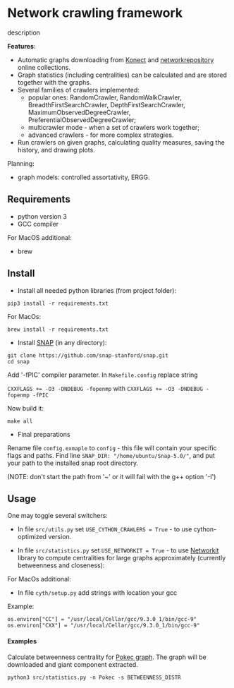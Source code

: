 # Network crawling framework

description

**Features**:
* Automatic graphs downloading from [Konect](http://konect.uni-koblenz.de/networks/) and 
[networkrepository](http://networkrepository.com/) online collections.
* Graph statistics (including centralities) can be calculated and are stored together with the
 graphs.
* Several families of crawlers implemented:
  * popular ones: RandomCrawler, RandomWalkCrawler, BreadthFirstSearchCrawler, 
  DepthFirstSearchCrawler, MaximumObservedDegreeCrawler, PreferentialObservedDegreeCrawler;
  * multicrawler mode - when a set of crawlers work together;
  * advanced crawlers - for more complex strategies.
* Run crawlers on given graphs, calculating quality measures, saving the history, and drawing 
plots.

Planning:
* graph models: controlled assortativity, ERGG.

## Requirements

* python version 3
* GCC compiler

For MacOS additional:

* brew

## Install

* Install all needed python libraries (from project folder):
```
pip3 install -r requirements.txt
```
For MacOs:
```
brew install -r requirements.txt
```
* Install [SNAP](https://snap.stanford.edu/snap/index.html) (in any directory):

```
git clone https://github.com/snap-stanford/snap.git
cd snap
```

Add '-fPIC' compiler parameter. In `Makefile.config` replace string

`CXXFLAGS += -O3 -DNDEBUG -fopenmp` 
with
`CXXFLAGS += -O3 -DNDEBUG -fopenmp -fPIC`

Now build it:
```
make all
```

* Final preparations 

Rename file `config.exmaple` to `config` - this file will contain your specific flags and paths.
Find line `SNAP_DIR: "/home/ubuntu/Snap-5.0/"`, and put your path to the installed snap root 
directory.

(NOTE: don't start the path from '~' or it will fail with the g++ option '-I')

## Usage

One may toggle several switchers:

* In file `src/utils.py` set `USE_CYTHON_CRAWLERS = True` -
to use cython-optimized version.

* In file `src/statistics.py` set `USE_NETWORKIT = True` - 
to use [Networkit](https://networkit.github.io/) library to compute centralities for large graphs
approximately (currently betweenness and closeness):

For MacOs additional:

*  In file `cyth/setup.py` add strings with location your gcc

Example:
```
os.environ["CC"] = "/usr/local/Cellar/gcc/9.3.0_1/bin/gcc-9"
os.environ["CXX"] = "/usr/local/Cellar/gcc/9.3.0_1/bin/gcc-9"
```

#### Examples

Calculate betweenness centrality for [Pokec graph](
http://konect.uni-koblenz.de/networks/soc-pokec-relationships). The graph will be downloaded and 
giant component extracted.
```
python3 src/statistics.py -n Pokec -s BETWEENNESS_DISTR
```
